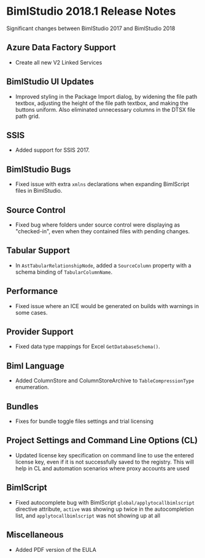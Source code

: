 # BimlStudio 2018.1 Release Notes

Significant changes between BimlStudio 2017 and BimlStudio 2018

## Azure Data Factory Support

* Create all new V2 Linked Services


## BimlStudio UI Updates

* Improved styling in the Package Import dialog, by widening the file path textbox, adjusting the height of the file path textbox, and making the buttons uniform. Also eliminated unnecessary columns in the DTSX file path grid.


## SSIS

* Added support for SSIS 2017.

## BimlStudio Bugs

* Fixed issue with extra `xmlns` declarations when expanding BimlScript files in BimlStudio.


## Source Control

* Fixed bug where folders under source control were displaying as "checked-in", even when they contained files with pending changes.


## Tabular Support

* In `AstTabularRelationshipNode`, added a `SourceColumn` property with a schema binding of `TabularColumnName`.


## Performance

* Fixed issue where an ICE would be generated on builds with warnings in some cases.

## Provider Support

* Fixed data type mappings for Excel `GetDatabaseSchema()`.


## Biml Language

* Added ColumnStore and ColumnStoreArchive to `TableCompressionType` enumeration.


## Bundles

* Fixes for bundle toggle files settings and trial licensing


## Project Settings and Command Line Options (CL)

* Updated license key specification on command line to use the entered license key, even if it is not successfully saved to the registry. This will help in CL and automation scenarios where proxy accounts are used


## BimlScript

* Fixed autocomplete bug with BimlScript `global/applytocallbimlscript` directive attribute, `active` was showing up twice in the autocompletion list, and `applytocallbimlscript` was not showing up at all


## Miscellaneous

* Added PDF version of the EULA
